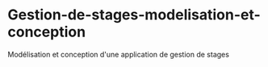 # Gestion-de-stages-modelisation-et-conception
Modélisation et conception d'une application de gestion de stages
